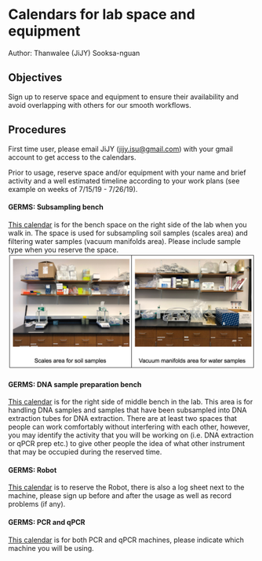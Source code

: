 # Calendars for lab space and equipment
Author: Thanwalee (JiJY) Sooksa-nguan
## Objectives

 
Sign up to reserve space and equipment to ensure their availability and avoid overlapping with others for our smooth workflows.
 
## Procedures
 
First time user, please email JiJY (jijy.isu@gmail.com) with your gmail account to get access to the calendars.
 
Prior to usage, reserve space and/or equipment with your name and brief activity and a well estimated timeline according to your work plans (see example on weeks of 7/15/19 - 7/26/19).

#### GERMS: Subsampling bench

<a href="https://calendar.google.com/calendar/b/1?cid=aXYxZjlycm00ZDRma2hsNzNha3NlZHFxaHNAZ3JvdXAuY2FsZW5kYXIuZ29vZ2xlLmNvbQ" target="_blank">This calendar</a> is for the bench space on the right side of the lab when you walk in. The space is used for subsampling soil samples (scales area) and filtering water samples (vacuum manifolds area). Please include sample type when you reserve the space.
![subsampling bench](https://github.com/germs-lab/SOPs/blob/master/images/Subsampling%20bench.png?raw=true)


#### GERMS: DNA sample preparation bench
<a href="https://calendar.google.com/calendar/b/1?cid=NjBnajNiZDVuOHQxczA5NDhwaDd1amlkYjhAZ3JvdXAuY2FsZW5kYXIuZ29vZ2xlLmNvbQ" target="_blank">This calendar</a> is for the right side of middle bench in the lab. This area is for handling DNA samples and samples that have been subsampled into DNA extraction tubes for DNA extraction. There are at least two spaces that people can work comfortably without interfering with each other, however, you may identify the activity that you will be working on (i.e. DNA extraction or qPCR prep etc.) to give other people the idea of what other instrument that may be occupied during the reserved time.


#### GERMS: Robot
<a href="https://calendar.google.com/calendar/b/1?cid=a3ZqbXZhZmFhc2pjdTg4OHVobmZpcDJiOW9AZ3JvdXAuY2FsZW5kYXIuZ29vZ2xlLmNvbQ" target="_blank">This calendar</a> is to reserve the Robot, there is also a log sheet next to the machine, please sign up before and after the usage as well as record problems (if any).


#### GERMS: PCR and qPCR
<a href="https://calendar.google.com/calendar/b/1?cid=cHJ1MmRsaGZndGdqM2xvdDdkc3FzM2FmMDBAZ3JvdXAuY2FsZW5kYXIuZ29vZ2xlLmNvbQ" target="_blank">This calendar</a> is for both PCR and qPCR machines, please indicate which machine you will be using.
